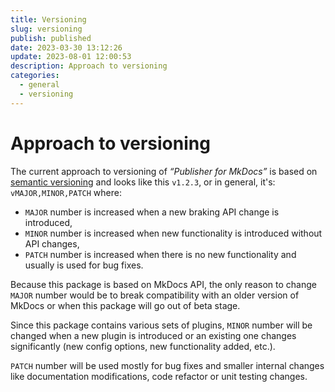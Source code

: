 ```yaml
---
title: Versioning
slug: versioning
publish: published
date: 2023-03-30 13:12:26
update: 2023-08-01 12:00:53
description: Approach to versioning
categories:
  - general
  - versioning
---
```


# Approach to versioning

The current approach to versioning of _“Publisher for MkDocs”_ is based on [semantic versioning](https://semver.org) and looks like this `v1.2.3`, or in general, it's: `vMAJOR,MINOR,PATCH` where:

- `MAJOR` number is increased when a new braking API change is introduced,
- `MINOR` number is increased when new functionality is introduced without API changes,
- `PATCH` number is increased when there is no new functionality and usually is used for bug fixes.

Because this package is based on MkDocs API, the only reason to change `MAJOR` number would be to break compatibility with an older version of MkDocs or when this package will go out of beta stage.

Since this package contains various sets of plugins, `MINOR` number will be changed when a new plugin is introduced or an existing one changes significantly (new config options, new functionality added, etc.).

`PATCH` number will be used mostly for bug fixes and smaller internal changes like documentation modifications, code refactor or unit testing changes.
